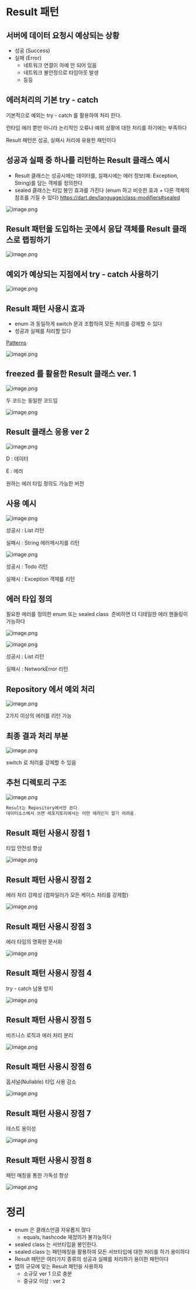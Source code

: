 # **Result 패턴**

## 서버에 데이터 요청시 예상되는 상황

- 성공 (Success)
- 실패 (Error)
  - 네트워크 연결이 아예 안 되어 있음
  - 네트워크 불안정으로 타임아웃 발생
  - 등등

## **에러처리의 기본 try - catch**

기본적으로 예외는 try - catch 를 활용하여 처리 한다.

런타임 에러 뿐만 아니라 논리적인 오류나 예외 상황에 대한 처리를 하기에는 부족하다

Result 패턴은 성공, 실패시 처리에 유용한 패턴이다

## 성공과 실패 중 하나를 리턴하는 Result 클래스 예시

- Result 클래스는 성공시에는 데이터를, 실패시에는 에러 정보(예: Exception, String)를 담는 객체를 정의한다
- sealed 클래스는 타입 봉인 효과를 가진다 (enum 하고 비슷한 효과 + 다른 객체의 참조를 가질 수 있다)
  https://dart.dev/language/class-modifiers#sealed

![image.png](attachment:87cf4014-b0fe-4440-82a8-4869d11f3a60:image.png)

## Result 패턴을 도입하는 곳에서 응답 객체를 Result 클래스로 랩핑하기

![image.png](attachment:0de2058a-f534-4036-bd1a-b8c9856b5888:image.png)

## 예외가 예상되는 지점에서 try - catch 사용하기

![image.png](attachment:08ca441b-9498-4b15-bbea-6842a5ea791a:image.png)

## Result 패턴 사용시 효과

- enum 과 동일하게 switch 문과 조합하여 모든 처리를 강제할 수 있다
- 성공과 실패를 처리할 있다

[Patterns](https://dart.dev/language/patterns)

![image.png](attachment:2da9e496-f080-4bd5-a410-30a583f0dc2f:image.png)

## freezed 를 활용한 Result 클래스 ver. 1

![image.png](attachment:f8a56ba8-d5c0-4347-84fb-4a8fd110b206:image.png)

두 코드는 동일한 코드임

![image.png](attachment:3fedee8d-f864-4c15-9957-75f6429399df:image.png)

## Result 클래스 응용 ver 2

![image.png](attachment:33e53e4a-1c22-4870-b2bf-837857b665da:image.png)

D : 데이터

E : 에러

원하는 에러 타입 정의도 가능한 버전

## 사용 예시

![image.png](attachment:1e628a5e-fc0f-48be-8efe-2e559cf5c7b8:image.png)

성공시 : List<Todo> 리턴

실패시 : String 에러메시지를 리턴

![image.png](attachment:f31f168c-3172-4cdc-a1fc-40652aca43d6:image.png)

성공시 : Todo 리턴

실패시 : Exception 객체를 리턴

## 에러 타입 정의

필요한 에러를 정의한 enum 또는 sealed class  준비하면 더 디테일한 에러 핸들링이 가능하다

![image.png](attachment:42d2275c-a5df-483d-ad26-50c04849f20d:image.png)

![image.png](attachment:fa0e25d2-c57a-4baf-9029-20f2c8185241:image.png)

성공시 : List<Photo> 리턴

실패시 : NetworkError 리턴

## Repository 에서 예외 처리

![image.png](attachment:0db2eced-56e1-42c0-b0d7-21eb4a4911d2:image.png)

2가지 이상의 에러를 리턴 가능

## 최종 결과 처리 부분

![image.png](attachment:6b18d5a7-9f5c-4bad-9379-a4013b6e2958:image.png)

switch 로 처리를 강제할 수 있음

## 추천 디렉토리 구조

![image.png](attachment:a8ee8987-b06d-435e-a025-4ec59e3eb502:image.png)

```dart
Result는 Repository에서만 쓴다.
데이터소스에서 쓰면 레포지토리에서는 어떤 에러인지 알기 어려움.
```

## Result 패턴 사용시 장점 1

타입 안전성 향상

![image.png](attachment:625f42c5-02e5-4669-82d0-c40e691bedc0:image.png)

## Result 패턴 사용시 장점 2

에러 처리 강제성 (컴파일러가 모든 케이스 처리를 강제함)

![image.png](attachment:d1157fb5-ca7c-4bfb-94e1-fe9abe45d562:image.png)

## Result 패턴 사용시 장점 3

에러 타입의 명확한 문서화

![image.png](attachment:e04d7b3e-cdcd-4c68-8c27-c50422e18870:image.png)

## Result 패턴 사용시 장점 4

try - catch 남용 방지

![image.png](attachment:c617aa28-ed95-4c24-bbc9-0acc52831c6a:image.png)

## Result 패턴 사용시 장점 5

비즈니스 로직과 에러 처리 분리

![image.png](attachment:b24e4fe0-cef2-4fef-829d-d9846b3f4001:image.png)

## Result 패턴 사용시 장점 6

옵셔널(Nullable) 타입 사용 감소

![image.png](attachment:56cbcacc-95ef-4fc0-960a-bbd0bdee9783:image.png)

## Result 패턴 사용시 장점 7

테스트 용이성

![image.png](attachment:44e54d79-85ac-46a4-9f23-e72a76c1f475:image.png)

## Result 패턴 사용시 장점 8

패턴 매칭을 통한 가독성 향상

![image.png](attachment:0b6fd2e9-e1c8-47ec-bf0d-55a43906193f:image.png)

# 정리

- enum 은 클래스만큼 자유롭지 않다
  - equals, hashcode 재정의가 불가능하다
- sealed class 는 서브타입을 봉인한다.
- sealed class 는 패턴매칭을 활용하여 모든 서브타입에 대한 처리를 하기 용이하다
- Result 패턴은 여러가지 종류의 성공과 실패를 처리하기 용이한 패턴이다
- 앱의 규모에 맞는 Result 패턴을 사용하자
  - 소규모 ver 1 으로 충분
  - 중규모 이상 : ver 2
